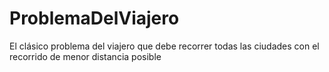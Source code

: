 # ProblemaDelViajero
El clásico problema del viajero que debe recorrer todas las ciudades con el recorrido de menor distancia posible

